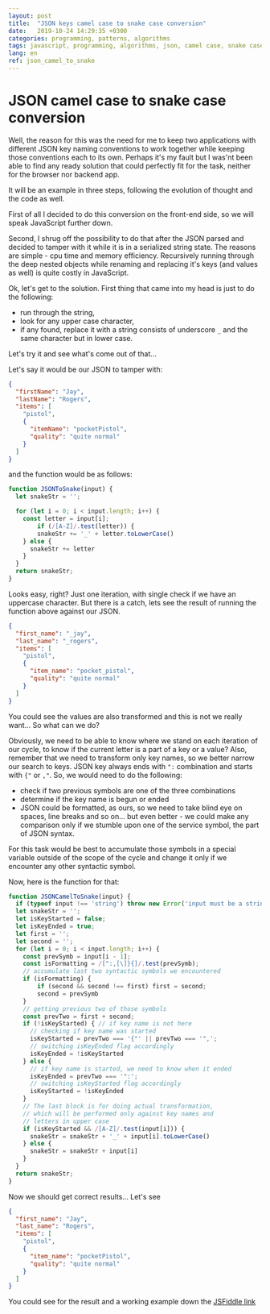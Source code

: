 ```yaml
---
layout: post
title:  "JSON keys camel case to snake case conversion"
date:   2019-10-24 14:29:35 +0300
categories: programming, patterns, algorithms
tags: javascript, programming, algorithms, json, camel case, snake case
lang: en
ref: json_camel_to_snake
---
```


# JSON camel case to snake case conversion

Well, the reason for this was the need for me to keep two applications with 
different JSON key naming conventions to work together while keeping those conventions each to its own. Perhaps it's
my fault but I was'nt been able to find any ready solution that could perfectly fit for the task, neither for the browser nor backend app. 

It will be an example in three steps, following the evolution of thought and the code as well.

First of all I decided to do this conversion on the front-end side, so we will speak JavaScript further down.

Second, I shrug off the possibility to do that after the JSON parsed and decided to tamper with it while it is in a serialized string state. 
The reasons are simple - cpu time and memory efficiency. Recursively running through the deep nested objects while renaming and replacing it's keys (and values as well) is quite costly in JavaScript.

Ok, let's get to the solution. First thing that came into my head is just to do the following:
- run through the string,
- look for any upper case character,
- if any found, replace it with a string consists of underscore `_` and the same character but in lower case.

Let's try it and see what's come out of that...

Let's say it would be our JSON to tamper with:
```json
{
  "firstName": "Jay",
  "lastName": "Rogers",
  "items": [
    "pistol",
    {
      "itemName": "pocketPistol",
      "quality": "quite normal"
    }
  ]
}
```
and the function would be as follows:
```javascript
function JSONToSnake(input) {
  let snakeStr = '';

  for (let i = 0; i < input.length; i++) {
  	const letter = input[i];
		if (/[A-Z]/.test(letter)) {
    	snakeStr += '_' + letter.toLowerCase()
    } else {
      snakeStr += letter
    }
  }
  return snakeStr;
}
```

Looks easy, right? Just one iteration, with single check if we have an uppercase character.
But there is a catch, lets see the result of running the function above against our JSON.

```json
{
  "first_name": "_jay",
  "last_name": "_rogers",
  "items": [
    "pistol",
    {
      "item_name": "pocket_pistol",
      "quality": "quite normal"
    }
  ]
}
```

You could see the values are also transformed and this is not we really want... So what can we do?

Obviously, we need to be able to know where we stand on each iteration of our cycle, to know if the current letter is a part of a key or a value?
Also, remember that we need to transform only key names, so we better narrow our search to keys. 
JSON key always ends with `":` combination and starts with `{"` or `,"`. So, we would need to do the following: 
- check if two previous symbols are one of the three combinations
- determine if the key name is begun or ended
- JSON could be formatted, as ours, so we need to take blind eye on spaces, line breaks and so on... but even better - we could make any comparison only if we stumble upon one of the 
service symbol, the part of JSON syntax.

For this task would be best to accumulate those symbols in a special variable outside of the scope of the cycle and change it only if we encounter any other syntactic symbol.

Now, here is the function for that:

```javascript
function JSONCamelToSnake(input) {
  if (typeof input !== 'string') throw new Error('input must be a string');
  let snakeStr = '';
  let isKeyStarted = false;
  let isKeyEnded = true;
  let first = '';
  let second = '';
  for (let i = 0; i < input.length; i++) {
  	const prevSymb = input[i - 1];
    const isFormatting = /[":,[\]}{]/.test(prevSymb);
    // accumulate last two syntactic symbols we encountered
    if (isFormatting) {
    	if (second && second !== first) first = second;
    	second = prevSymb
    }
    // getting previous two of those symbols
    const prevTwo = first + second;
    if (!isKeyStarted) { // if key name is not here
      // checking if key name was started
      isKeyStarted = prevTwo === '{"' || prevTwo === '",';
      // switching isKeyEnded flag accordingly
      isKeyEnded = !isKeyStarted
    } else {
      // if key name is started, we need to know when it ended
      isKeyEnded = prevTwo === '":';
      // switching isKeyStarted flag accordingly
      isKeyStarted = !isKeyEnded
    }
    // The last block is for doing actual transformation,
    // which will be performed only against key names and
    // letters in upper case
    if (isKeyStarted && /[A-Z]/.test(input[i])) {
      snakeStr = snakeStr + '_' + input[i].toLowerCase()
    } else {
      snakeStr = snakeStr + input[i]
    }
  }
  return snakeStr;
}
```

Now we should get correct results... Let's see

```json
{
  "first_name": "Jay",
  "last_name": "Rogers",
  "items": [
    "pistol",
    {
      "item_name": "pocketPistol",
      "quality": "quite normal"
    }
  ]
}
```

You could see for the result and a working example down the [JSFiddle link](https://jsfiddle.net/horlet/69eLvb5r/)

